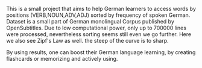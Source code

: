 This is a small project that aims to help German learners to access words by positions (VERB,NOUN,ADV,ADJ) sorted by frequency of spoken German.
Dataset is a small part of German monolingual Corpus published by OpenSubtitles.
Due to low computational power, only up to 700000 lines were processed, nevertheless sorting seems still even we go further. 
Here we also see Zipf's Law as well. the steep of the curve is to sharp. 

By using results, one can boost their German language learning, by creating flashcards or memorizing and actively using.
